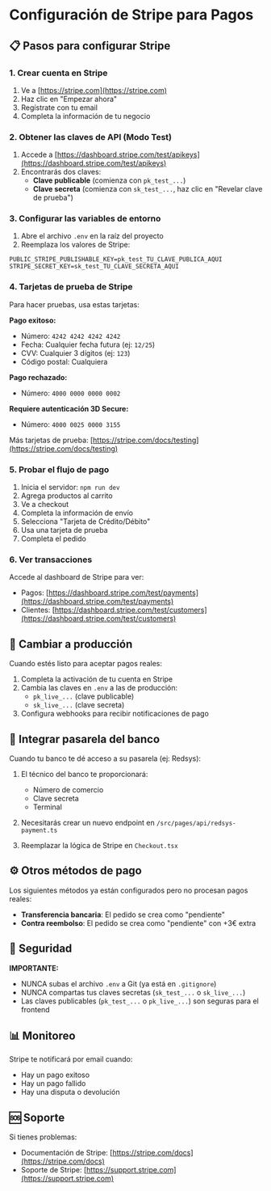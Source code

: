 # Configuración de Stripe para Pagos

## 📋 Pasos para configurar Stripe

### 1. Crear cuenta en Stripe

1. Ve a [https://stripe.com](https://stripe.com)
2. Haz clic en "Empezar ahora"
3. Regístrate con tu email
4. Completa la información de tu negocio

### 2. Obtener las claves de API (Modo Test)

1. Accede a [https://dashboard.stripe.com/test/apikeys](https://dashboard.stripe.com/test/apikeys)
2. Encontrarás dos claves:
   - **Clave publicable** (comienza con `pk_test_...`)
   - **Clave secreta** (comienza con `sk_test_...`, haz clic en "Revelar clave de prueba")

### 3. Configurar las variables de entorno

1. Abre el archivo `.env` en la raíz del proyecto
2. Reemplaza los valores de Stripe:

```env
PUBLIC_STRIPE_PUBLISHABLE_KEY=pk_test_TU_CLAVE_PUBLICA_AQUI
STRIPE_SECRET_KEY=sk_test_TU_CLAVE_SECRETA_AQUI
```

### 4. Tarjetas de prueba de Stripe

Para hacer pruebas, usa estas tarjetas:

**Pago exitoso:**
- Número: `4242 4242 4242 4242`
- Fecha: Cualquier fecha futura (ej: `12/25`)
- CVV: Cualquier 3 dígitos (ej: `123`)
- Código postal: Cualquiera

**Pago rechazado:**
- Número: `4000 0000 0000 0002`

**Requiere autenticación 3D Secure:**
- Número: `4000 0025 0000 3155`

Más tarjetas de prueba: [https://stripe.com/docs/testing](https://stripe.com/docs/testing)

### 5. Probar el flujo de pago

1. Inicia el servidor: `npm run dev`
2. Agrega productos al carrito
3. Ve a checkout
4. Completa la información de envío
5. Selecciona "Tarjeta de Crédito/Débito"
6. Usa una tarjeta de prueba
7. Completa el pedido

### 6. Ver transacciones

Accede al dashboard de Stripe para ver:
- Pagos: [https://dashboard.stripe.com/test/payments](https://dashboard.stripe.com/test/payments)
- Clientes: [https://dashboard.stripe.com/test/customers](https://dashboard.stripe.com/test/customers)

## 🔄 Cambiar a producción

Cuando estés listo para aceptar pagos reales:

1. Completa la activación de tu cuenta en Stripe
2. Cambia las claves en `.env` a las de producción:
   - `pk_live_...` (clave publicable)
   - `sk_live_...` (clave secreta)
3. Configura webhooks para recibir notificaciones de pago

## 🏦 Integrar pasarela del banco

Cuando tu banco te dé acceso a su pasarela (ej: Redsys):

1. El técnico del banco te proporcionará:
   - Número de comercio
   - Clave secreta
   - Terminal

2. Necesitarás crear un nuevo endpoint en `/src/pages/api/redsys-payment.ts`
3. Reemplazar la lógica de Stripe en `Checkout.tsx`

## ⚙️ Otros métodos de pago

Los siguientes métodos ya están configurados pero no procesan pagos reales:

- **Transferencia bancaria**: El pedido se crea como "pendiente"
- **Contra reembolso**: El pedido se crea como "pendiente" con +3€ extra

## 🔐 Seguridad

**IMPORTANTE:**
- NUNCA subas el archivo `.env` a Git (ya está en `.gitignore`)
- NUNCA compartas tus claves secretas (`sk_test_...` o `sk_live_...`)
- Las claves publicables (`pk_test_...` o `pk_live_...`) son seguras para el frontend

## 📊 Monitoreo

Stripe te notificará por email cuando:
- Hay un pago exitoso
- Hay un pago fallido
- Hay una disputa o devolución

## 🆘 Soporte

Si tienes problemas:
- Documentación de Stripe: [https://stripe.com/docs](https://stripe.com/docs)
- Soporte de Stripe: [https://support.stripe.com](https://support.stripe.com)
